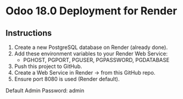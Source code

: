 # Odoo 18.0 Deployment for Render

## Instructions

1. Create a new PostgreSQL database on Render (already done).
2. Add these environment variables to your Render Web Service:
   - PGHOST, PGPORT, PGUSER, PGPASSWORD, PGDATABASE
3. Push this project to GitHub.
4. Create a Web Service in Render → from this GitHub repo.
5. Ensure port 8080 is used (Render default).

Default Admin Password: admin

